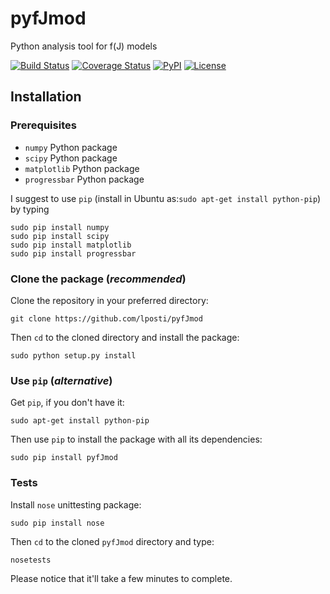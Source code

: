 # pyfJmod
Python analysis tool for f(J) models

[![Build Status](https://travis-ci.org/lposti/pyfJmod.svg?branch=master)](https://travis-ci.org/lposti/pyfJmod)
[![Coverage Status](https://coveralls.io/repos/lposti/pyfJmod/badge.svg?branch=master)](https://coveralls.io/r/lposti/pyfJmod?branch=master)
[![PyPI](https://img.shields.io/pypi/v/pyfJmod.svg)](https://pypi.python.org/pypi/pyfJmod)
[![License](https://img.shields.io/badge/license-BSD-blue.svg?style=flat)](https://github.com/lposti/pyfJmod/blob/master/LICENSE.md)

## Installation

### Prerequisites

- `numpy` Python package
- `scipy` Python package
- `matplotlib` Python package
- `progressbar` Python package

I suggest to use `pip` (install in Ubuntu as:`sudo apt-get install python-pip`) by typing 

```
sudo pip install numpy
sudo pip install scipy
sudo pip install matplotlib
sudo pip install progressbar
```

### Clone the package (*recommended*)

Clone the repository in your preferred directory:
```
git clone https://github.com/lposti/pyfJmod
```

Then `cd` to the cloned directory and install the package:

```
sudo python setup.py install
```


### Use `pip` (*alternative*)

Get `pip`, if you don't have it:

```
sudo apt-get install python-pip
```

Then use `pip` to install the package with all its dependencies:

```
sudo pip install pyfJmod
``` 

### Tests

Install `nose` unittesting package:

```
sudo pip install nose
```

Then `cd` to the cloned `pyfJmod` directory and type:

```
nosetests
```
Please notice that it'll take a few minutes to complete.